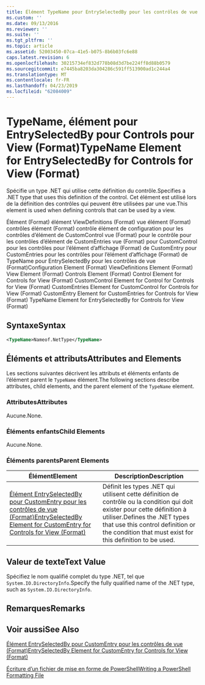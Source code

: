 ```yaml
---
title: Élément TypeName pour EntrySelectedBy pour les contrôles de vue (Format) | Microsoft Docs
ms.custom: ''
ms.date: 09/13/2016
ms.reviewer: ''
ms.suite: ''
ms.tgt_pltfrm: ''
ms.topic: article
ms.assetid: 52003450-07ca-41e5-b075-8b6b03fc6e88
caps.latest.revision: 6
ms.openlocfilehash: 30215734ef832d778b08d3d7be224ff8d88b0579
ms.sourcegitcommit: e7445ba8203da304286c591ff513900ad1c244a4
ms.translationtype: MT
ms.contentlocale: fr-FR
ms.lasthandoff: 04/23/2019
ms.locfileid: "62084009"
---
```

# <a name="typename-element-for-entryselectedby-for-controls-for-view-format"></a><span data-ttu-id="3b55e-102">TypeName, élément pour EntrySelectedBy pour Controls pour View (Format)</span><span class="sxs-lookup"><span data-stu-id="3b55e-102">TypeName Element for EntrySelectedBy for Controls for View (Format)</span></span>

<span data-ttu-id="3b55e-103">Spécifie un type .NET qui utilise cette définition du contrôle.</span><span class="sxs-lookup"><span data-stu-id="3b55e-103">Specifies a .NET type that uses this definition of the control.</span></span> <span data-ttu-id="3b55e-104">Cet élément est utilisé lors de la définition des contrôles qui peuvent être utilisées par une vue.</span><span class="sxs-lookup"><span data-stu-id="3b55e-104">This element is used when defining controls that can be used by a view.</span></span>

<span data-ttu-id="3b55e-105">Élément (Format) élément ViewDefinitions (Format) vue élément (Format) contrôles élément (Format) contrôle élément de configuration pour les contrôles d’élément de CustomControl vue (Format) pour le contrôle pour les contrôles d’élément de CustomEntries vue (Format) pour CustomControl pour les contrôles pour l’élément d’affichage (Format) de CustomEntry pour CustomEntries pour les contrôles pour l’élément d’affichage (Format) de TypeName pour EntrySelectedBy pour les contrôles de vue (Format)</span><span class="sxs-lookup"><span data-stu-id="3b55e-105">Configuration Element (Format) ViewDefinitions Element (Format) View Element (Format) Controls Element (Format) Control Element for Controls for View (Format) CustomControl Element for Control for Controls for View (Format) CustomEntries Element for CustomControl for Controls for View (Format) CustomEntry Element for CustomEntries for Controls for View (Format) TypeName Element for EntrySelectedBy for Controls for View (Format)</span></span>

## <a name="syntax"></a><span data-ttu-id="3b55e-106">Syntaxe</span><span class="sxs-lookup"><span data-stu-id="3b55e-106">Syntax</span></span>

```xml
<TypeName>Nameof.NetType</TypeName>

```

## <a name="attributes-and-elements"></a><span data-ttu-id="3b55e-107">Éléments et attributs</span><span class="sxs-lookup"><span data-stu-id="3b55e-107">Attributes and Elements</span></span>

<span data-ttu-id="3b55e-108">Les sections suivantes décrivent les attributs et éléments enfants de l’élément parent le `TypeName` élément.</span><span class="sxs-lookup"><span data-stu-id="3b55e-108">The following sections describe attributes, child elements, and the parent element of the `TypeName` element.</span></span>

### <a name="attributes"></a><span data-ttu-id="3b55e-109">Attributes</span><span class="sxs-lookup"><span data-stu-id="3b55e-109">Attributes</span></span>

<span data-ttu-id="3b55e-110">Aucune.</span><span class="sxs-lookup"><span data-stu-id="3b55e-110">None.</span></span>

### <a name="child-elements"></a><span data-ttu-id="3b55e-111">Éléments enfants</span><span class="sxs-lookup"><span data-stu-id="3b55e-111">Child Elements</span></span>

<span data-ttu-id="3b55e-112">Aucune.</span><span class="sxs-lookup"><span data-stu-id="3b55e-112">None.</span></span>

### <a name="parent-elements"></a><span data-ttu-id="3b55e-113">Éléments parents</span><span class="sxs-lookup"><span data-stu-id="3b55e-113">Parent Elements</span></span>

|<span data-ttu-id="3b55e-114">Élément</span><span class="sxs-lookup"><span data-stu-id="3b55e-114">Element</span></span>|<span data-ttu-id="3b55e-115">Description</span><span class="sxs-lookup"><span data-stu-id="3b55e-115">Description</span></span>|
|-------------|-----------------|
|[<span data-ttu-id="3b55e-116">Élément EntrySelectedBy pour CustomEntry pour les contrôles de vue (Format)</span><span class="sxs-lookup"><span data-stu-id="3b55e-116">EntrySelectedBy Element for CustomEntry for Controls for View (Format)</span></span>](./entryselectedby-element-for-customentry-for-controls-for-view-format.md)|<span data-ttu-id="3b55e-117">Définit les types .NET qui utilisent cette définition de contrôle ou la condition qui doit exister pour cette définition à utiliser.</span><span class="sxs-lookup"><span data-stu-id="3b55e-117">Defines the .NET types that use this control definition or the condition that must exist for this definition to be used.</span></span>|

## <a name="text-value"></a><span data-ttu-id="3b55e-118">Valeur de texte</span><span class="sxs-lookup"><span data-stu-id="3b55e-118">Text Value</span></span>

<span data-ttu-id="3b55e-119">Spécifiez le nom qualifié complet du type .NET, tel que `System.IO.DirectoryInfo`.</span><span class="sxs-lookup"><span data-stu-id="3b55e-119">Specify the fully qualified name of the .NET type, such as `System.IO.DirectoryInfo`.</span></span>

## <a name="remarks"></a><span data-ttu-id="3b55e-120">Remarques</span><span class="sxs-lookup"><span data-stu-id="3b55e-120">Remarks</span></span>

## <a name="see-also"></a><span data-ttu-id="3b55e-121">Voir aussi</span><span class="sxs-lookup"><span data-stu-id="3b55e-121">See Also</span></span>

[<span data-ttu-id="3b55e-122">Élément EntrySelectedBy pour CustomEntry pour les contrôles de vue (Format)</span><span class="sxs-lookup"><span data-stu-id="3b55e-122">EntrySelectedBy Element for CustomEntry for Controls for View (Format)</span></span>](./entryselectedby-element-for-customentry-for-controls-for-view-format.md)

[<span data-ttu-id="3b55e-123">Écriture d’un fichier de mise en forme de PowerShell</span><span class="sxs-lookup"><span data-stu-id="3b55e-123">Writing a PowerShell Formatting File</span></span>](./writing-a-powershell-formatting-file.md)
